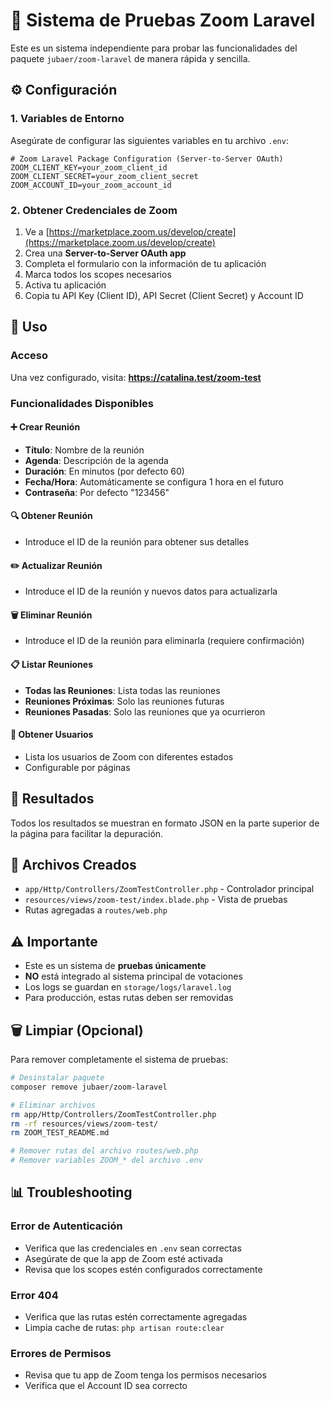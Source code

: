 # 🎥 Sistema de Pruebas Zoom Laravel

Este es un sistema independiente para probar las funcionalidades del paquete `jubaer/zoom-laravel` de manera rápida y sencilla.

## ⚙️ Configuración

### 1. Variables de Entorno

Asegúrate de configurar las siguientes variables en tu archivo `.env`:

```env
# Zoom Laravel Package Configuration (Server-to-Server OAuth)
ZOOM_CLIENT_KEY=your_zoom_client_id
ZOOM_CLIENT_SECRET=your_zoom_client_secret  
ZOOM_ACCOUNT_ID=your_zoom_account_id
```

### 2. Obtener Credenciales de Zoom

1. Ve a [https://marketplace.zoom.us/develop/create](https://marketplace.zoom.us/develop/create)
2. Crea una **Server-to-Server OAuth app**
3. Completa el formulario con la información de tu aplicación
4. Marca todos los scopes necesarios
5. Activa tu aplicación
6. Copia tu API Key (Client ID), API Secret (Client Secret) y Account ID

## 🚀 Uso

### Acceso
Una vez configurado, visita: **https://catalina.test/zoom-test**

### Funcionalidades Disponibles

#### ➕ Crear Reunión
- **Título**: Nombre de la reunión
- **Agenda**: Descripción de la agenda
- **Duración**: En minutos (por defecto 60)
- **Fecha/Hora**: Automáticamente se configura 1 hora en el futuro
- **Contraseña**: Por defecto "123456"

#### 🔍 Obtener Reunión
- Introduce el ID de la reunión para obtener sus detalles

#### ✏️ Actualizar Reunión
- Introduce el ID de la reunión y nuevos datos para actualizarla

#### 🗑️ Eliminar Reunión
- Introduce el ID de la reunión para eliminarla (requiere confirmación)

#### 📋 Listar Reuniones
- **Todas las Reuniones**: Lista todas las reuniones
- **Reuniones Próximas**: Solo las reuniones futuras
- **Reuniones Pasadas**: Solo las reuniones que ya ocurrieron

#### 👥 Obtener Usuarios
- Lista los usuarios de Zoom con diferentes estados
- Configurable por páginas

## 📝 Resultados

Todos los resultados se muestran en formato JSON en la parte superior de la página para facilitar la depuración.

## 🔧 Archivos Creados

- `app/Http/Controllers/ZoomTestController.php` - Controlador principal
- `resources/views/zoom-test/index.blade.php` - Vista de pruebas
- Rutas agregadas a `routes/web.php`

## ⚠️ Importante

- Este es un sistema de **pruebas únicamente**
- **NO** está integrado al sistema principal de votaciones
- Los logs se guardan en `storage/logs/laravel.log`
- Para producción, estas rutas deben ser removidas

## 🗑️ Limpiar (Opcional)

Para remover completamente el sistema de pruebas:

```bash
# Desinstalar paquete
composer remove jubaer/zoom-laravel

# Eliminar archivos
rm app/Http/Controllers/ZoomTestController.php
rm -rf resources/views/zoom-test/
rm ZOOM_TEST_README.md

# Remover rutas del archivo routes/web.php
# Remover variables ZOOM_* del archivo .env
```

## 📊 Troubleshooting

### Error de Autenticación
- Verifica que las credenciales en `.env` sean correctas
- Asegúrate de que la app de Zoom esté activada
- Revisa que los scopes estén configurados correctamente

### Error 404
- Verifica que las rutas estén correctamente agregadas
- Limpia cache de rutas: `php artisan route:clear`

### Errores de Permisos
- Revisa que tu app de Zoom tenga los permisos necesarios
- Verifica que el Account ID sea correcto